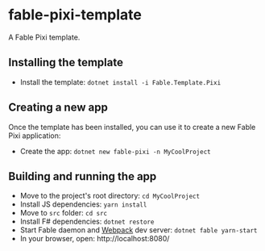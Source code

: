 # fable-pixi-template

A Fable Pixi template.

## Installing the template

* Install the template: `dotnet install -i Fable.Template.Pixi`

## Creating a new app

Once the template has been installed, you can use it to create a new Fable Pixi application:

* Create the app:  `dotnet new fable-pixi -n MyCoolProject`

## Building and running the app

* Move to the project's root directory: `cd MyCoolProject`
* Install JS dependencies: `yarn install`
* Move to `src` folder: `cd src`
* Install F# dependencies: `dotnet restore`
* Start Fable daemon and [Webpack](https://webpack.js.org/) dev server: `dotnet fable yarn-start`
* In your browser, open: http://localhost:8080/
